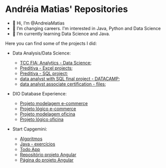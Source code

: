 # Andréia Matias' Repositories

- 👋 Hi, I’m @AndreiaMatias
- 👀 I’m changing careers. I'm interested in Java, Python and Data Science
- 🌱 I’m currently learning Data Science and Java.


<p>Here you can find some of the projects I did:</p>

- Data Analysis/Data Science:
  - [TCC FIA: Analytics - Data Science](https://github.com/AndreiaMatias/TCC-FIA);
  - [Preditiva - Excel projects](https://github.com/AndreiaMatias/projetos-Excel);
  - [Preditiva - SQL project](https://github.com/AndreiaMatias/Projeto_SQL);
  - [data analyst with SQL final project - DATACAMP](https://github.com/AndreiaMatias/SQL/blob/master/When%20Was%20the%20Golden%20Age%20of%20Video%20Games_/notebook.ipynb);
  - [data analyst associate certification - files](https://github.com/AndreiaMatias/data_analyst_associated_certification);
  
- DIO Database Experience:
   - [Projeto modelagem e-commerce](https://github.com/AndreiaMatias/DesafioModelagemBD)
   - [Projeto lógico e-commerce](https://github.com/AndreiaMatias/DesafioProjetoLogico)
   - [Projeto modelagem oficina](https://github.com/AndreiaMatias/DesafioModelagemOficina)
   - [Projeto lógico oficina](https://github.com/AndreiaMatias/DesafioOficinaLogico)

- Start Capgemini:
  - [Algoritmos](https://github.com/AndreiaMatias/algoritmos)
  - [Java - exercícios](https://github.com/AndreiaMatias/Java)
  - [Todo App](https://github.com/AndreiaMatias/TodoApp)
  - [Repositório projeto Angular](https://github.com/AndreiaMatias/proway-computers)
  - [Página do projeto Angular](https://andreiamatias.github.io/proway-computers/produtos)


<!---
AndreiaMatias/AndreiaMatias is a ✨ special ✨ repository because its `README.md` (this file) appears on your GitHub profile.
You can click the Preview link to take a look at your changes.
--->
